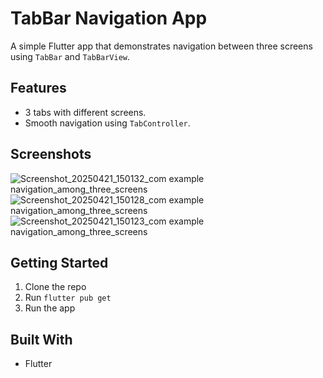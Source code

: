 # TabBar Navigation App

A simple Flutter app that demonstrates navigation between three screens using `TabBar` and `TabBarView`.

## Features
- 3 tabs with different screens.
- Smooth navigation using `TabController`.

## Screenshots
![Screenshot_20250421_150132_com example navigation_among_three_screens](https://github.com/user-attachments/assets/25659dad-82ba-4a57-aae4-c5498154943e)
![Screenshot_20250421_150128_com example navigation_among_three_screens](https://github.com/user-attachments/assets/351fdcbc-bd6e-4294-a610-e928740b6294)
![Screenshot_20250421_150123_com example navigation_among_three_screens](https://github.com/user-attachments/assets/d5d1735a-388f-4e65-bab8-34c0e6dafefe)


## Getting Started
1. Clone the repo
2. Run `flutter pub get`
3. Run the app

## Built With
- Flutter
